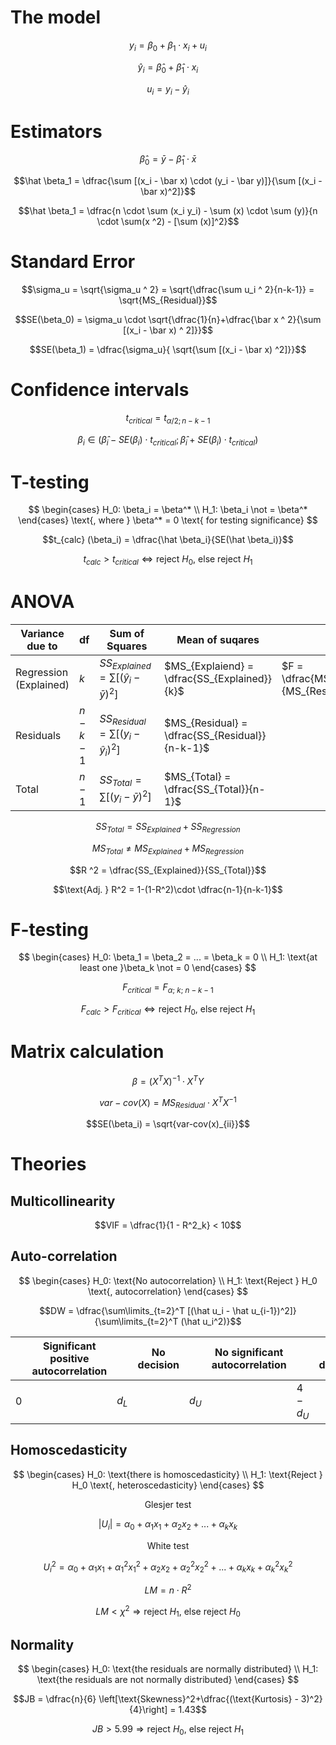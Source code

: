 # The model

$$y_i = \beta_0 + \beta_1 \cdot x_i + u_i$$

$$\hat y_i =\hat \beta_0 + \hat \beta_1 \cdot x_i$$

$$u_i = y_i - \hat y_i$$

# Estimators

$$\hat \beta_0 = \bar y - \hat \beta_1 \cdot \bar x$$

$$\hat \beta_1 = \dfrac{\sum [(x_i - \bar x) \cdot (y_i - \bar y)]}{\sum [(x_i - \bar x)^2]}$$

$$\hat \beta_1 = \dfrac{n \cdot \sum (x_i y_i) - \sum (x) \cdot \sum (y)}{n \cdot \sum(x ^2) - [\sum (x)]^2}$$

# Standard Error

$$\sigma_u = \sqrt{\sigma_u ^ 2} = \sqrt{\dfrac{\sum u_i ^ 2}{n-k-1}} = \sqrt{MS_{Residual}}$$

$$SE(\beta_0) = \sigma_u \cdot \sqrt{\dfrac{1}{n}+\dfrac{\bar x ^ 2}{\sum [(x_i - \bar x) ^ 2]}}$$

$$SE(\beta_1) = \dfrac{\sigma_u}{ \sqrt{\sum [(x_i - \bar x) ^2]}}$$

# Confidence intervals

$$t_{critical} = t_{\alpha / 2;n-k-1}$$

$$\beta_i \in (\hat \beta_i - SE(\beta_i) \cdot t_{critical}; \hat \beta_i + SE(\beta_i) \cdot t_{critical})$$

# T-testing

$$
\begin{cases}
    H_0: \beta_i = \beta^* \\
    H_1: \beta_i \not = \beta^*
\end{cases} \text{, where } \beta^* = 0 \text{ for testing significance}
$$

$$t_{calc} (\beta_i) = \dfrac{\hat \beta_i}{SE(\hat \beta_i)}$$

$$t_{calc} > t_{critical} \Leftrightarrow \text{reject } H_0 \text{, else reject } H_1$$

# ANOVA

| Variance due to        | df        | Sum of Squares                                  | Mean of suqares                                | F                                           |
| ---------------------- | --------- | ----------------------------------------------- | ---------------------------------------------- | ------------------------------------------- |
| Regression (Explained) | $k$       | $SS_{Explained} = \sum [(\hat y_i - \bar y)^2]$ | $MS_{Explaiend} = \dfrac{SS_{Explained}}{k}$   | $F = \dfrac{MS_{Explained}}{MS_{Residual}}$ |
| Residuals              | $n-k - 1$ | $SS_{Residual} = \sum [(y_i - \hat y_i)^2]$     | $MS_{Residual} = \dfrac{SS_{Residual}}{n-k-1}$ |                                             |
| Total                  | $n-1$     | $SS_{Total} = \sum [(y_i - \bar y) ^2]$         | $MS_{Total} = \dfrac{SS_{Total}}{n-1}$         |                                             |

$$SS_{Total} = SS_{Explained} + SS_{Regression}$$

$$MS_{Total} \not= MS_{Explained} + MS_{Regression}$$

$$R ^2 = \dfrac{SS_{Explained}}{SS_{Total}}$$

$$\text{Adj. } R^2 = 1-(1-R^2)\cdot \dfrac{n-1}{n-k-1}$$

# F-testing

$$
\begin{cases}
    H_0: \beta_1 = \beta_2 = ... = \beta_k = 0 \\
    H_1: \text{at least one }\beta_k \not = 0
\end{cases}
$$

$$F_{critical} = F_{\alpha;\ k;\ n-k-1}$$

$$F_{calc} > F_{critical} \Leftrightarrow \text{reject } H_0 \text{, else reject } H_1$$

# Matrix calculation

$$\beta = (X ^ T X) ^ {-1} \cdot X ^ T Y$$

$$var-cov(X) = MS_{Residual} \cdot X^TX^{-1}$$

$$SE(\beta_i) = \sqrt{var-cov(x)_{ii}}$$

# Theories

## Multicollinearity

$$VIF = \dfrac{1}{1 - R^2_k} < 10$$

## Auto-correlation

$$
\begin{cases}
    H_0: \text{No autocorrelation} \\
    H_1: \text{Reject } H_0 \text{, autocorrelation}
\end{cases}
$$

$$DW = \dfrac{\sum\limits_{t=2}^T [(\hat u_i - \hat u_{i-1})^2]}{\sum\limits_{t=2}^T (\hat u_i^2)}$$

|     | Significant positive autocorrelation |       | No decision |       | No significant autocorrelation |         | No decision |         | Significant negative autocorrelation |     |
| --- | ------------------------------------ | ----- | ----------- | ----- | ------------------------------ | ------- | ----------- | ------- | ------------------------------------ | --- |
| 0   |                                      | $d_L$ |             | $d_U$ |                                | $4-d_U$ |             | $4-d_L$ |                                      | 4   |

## Homoscedasticity

$$
\begin{cases}
    H_0: \text{there is homoscedasticity} \\
    H_1: \text{Reject } H_0 \text{, heteroscedasticity}
\end{cases}
$$

$$\text{Glesjer test}$$

$$|U_i| = \alpha_0 + \alpha_1 x_1 + \alpha_2 x_2 + ... + \alpha_k x_k$$

$$\text{White test}$$

$$U_i^2 = \alpha_0 + \alpha_1 x_1 + \alpha_1^2 x_1^2 + \alpha_2 x_2 + \alpha_2^2 x_2^2 + ... + \alpha_k x_k + \alpha_k^2 x_k^2$$

$$LM = n \cdot R^2$$

$$LM < \chi^2 \Rightarrow \text{reject } H_1\text{, else reject } H_0$$

## Normality

$$
\begin{cases}
    H_0: \text{the residuals are normally distributed} \\
    H_1: \text{the residuals are not normally distributed}
\end{cases}
$$

$$JB = \dfrac{n}{6} \left[\text{Skewness}^2+\dfrac{(\text{Kurtosis} - 3)^2}{4}\right] = 1.43$$

$$JB > 5.99 \Rightarrow \text{reject } H_0\text{, else reject } H_1$$

